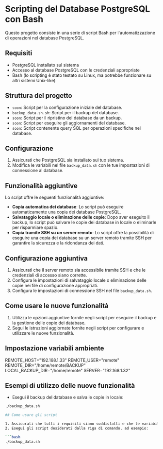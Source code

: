 # Scripting del Database PostgreSQL con Bash

Questo progetto consiste in una serie di script Bash per l'automatizzazione di operazioni nel database PostgreSQL.

## Requisiti

- PostgreSQL installato sul sistema
- Accesso al database PostgreSQL con le credenziali appropriate
- Bash (lo scripting è stato testato su Linux, ma potrebbe funzionare su altri sistemi Unix-like)

## Struttura del progetto

- `soon`: Script per la configurazione iniziale del database.
- `backup_data.sh.sh`: Script per il backup del database.
- `soon`: Script per il ripristino del database da un backup.
- `soon`: Script per eseguire gli aggiornamenti del database.
- `soon`: Script contenente query SQL per operazioni specifiche nel database.

## Configurazione

1. Assicurati che PostgreSQL sia installato sul tuo sistema.
2. Modifica le variabili nel file `backup_data.sh` con le tue impostazioni di connessione al database.

## Funzionalità aggiuntive

Lo script offre le seguenti funzionalità aggiuntive:

- **Copia automatica dei database**: Lo script può eseguire automaticamente una copia dei database PostgreSQL.
- **Salvataggio locale o eliminazione delle copie**: Dopo aver eseguito il backup, lo script può salvare le copie dei database in locale o eliminarle per risparmiare spazio.
- **Copia tramite SSH su un server remoto**: Lo script offre la possibilità di eseguire una copia dei database su un server remoto tramite SSH per garantire la sicurezza e la ridondanza dei dati.

## Configurazione aggiuntiva

1. Assicurati che il server remoto sia accessibile tramite SSH e che le credenziali di accesso siano corrette.
2. Configura le impostazioni di salvataggio locale o eliminazione delle copie nei file di configurazione appropriati.
3. Configura le impostazioni di connessione SSH nel file `backup_data.sh`.

## Come usare le nuove funzionalità

1. Utilizza le opzioni aggiuntive fornite negli script per eseguire il backup e la gestione delle copie dei database.
2. Segui le istruzioni aggiornate fornite negli script per configurare e utilizzare le nuove funzionalità.

## Impostazione variabili ambiente

REMOTE_HOST="192.168.1.33"
REMOTE_USER="remote"
REMOTE_DIR="/home/remote/BACKUP"
LOCAL_BACKUP_DIR="/home/remote"
SERVER="192.168.1.32"

## Esempi di utilizzo delle nuove funzionalità

- Esegui il backup del database e salva le copie in locale:
```bash
./backup_data.sh

## Come usare gli script

1. Assicurati che tutti i requisiti siano soddisfatti e che le variabili di connessione al database siano corrette.
2. Esegui gli script desiderati dalla riga di comando, ad esempio:

```bash
./backup_data.sh


